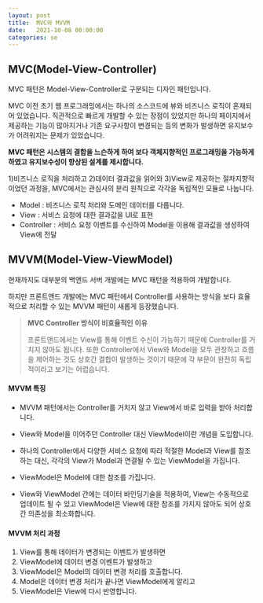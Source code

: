 ```yaml
---
layout: post
title:  MVC와 MVVM
date:   2021-10-08 00:00:00
categories: se
---
```


## MVC(Model-View-Controller)

MVC 패턴은 Model-View-Controller로 구분되는 디자인 패턴입니다.

MVC 이전 초기 웹 프로그래밍에서는 하나의 소스코드에 뷰와 비즈니스 로직이 혼재되어 있었습니다. 직관적으로 빠르게 개발할 수 있는 장점이 있었지만 하나의 페이지에서 제공하는 기능이 많아지거나 기존 요구사항이 변경되는 등의 변화가 발생하면 유지보수가 어려워지는 문제가 있었습니다.

**MVC 패턴은 시스템의 결합을 느슨하게 하여 보다 객체지향적인 프로그래밍을 가능하게 하였고 유지보수성이 향상된 설계를 제시합니다.**

1)비즈니스 로직을 처리하고 2)데이터 결과값을 읽어와 3)View로 제공하는 절차지향적이었던 과정을, MVC에서는 관심사의 분리 원칙으로 각각을 독립적인 모듈로 나눕니다.

- Model : 비즈니스 로직 처리와 도메인 데이터를 다룹니다.
- View : 서비스 요청에 대한 결과값을 UI로 표현
- Controller : 서비스 요청 이벤트를 수신하여 Model을 이용해 결과값을 생성하여 View에 전달

## MVVM(Model-View-ViewModel)

현재까지도 대부분의 백앤드 서버 개발에는 MVC 패턴을 적용하여 개발합니다.

하지만 프론트앤드 개발에는 MVC 패턴에서 Controller를 사용하는 방식을 보다 효율적으로 처리할 수 있는 MVVM 패턴이 새롭게 등장했습니다.

> **MVC Controller 방식이 비효율적인 이유**
>
> 프론트앤드에서는 View를 통해 이벤트 수신이 가능하기 때문에 Controller를 거치지 않아도 됩니다. 또한 Controller에서 View와 Model을 모두 관장하고 흐름을 제어하는 것도 상호간 결합이 발생하는 것이기 때문에 각 부문이 완전히 독립적이라고 보기는 어렵습니다. 

#### MVVM 특징

- MVVM 패턴에서는 Controller를 거치지 않고 View에서 바로 입력을 받아 처리합니다.

- View와 Model을 이어주던 Controller 대신 ViewModel이란 개념을 도입합니다. 

- 하나의 Controller에서 다양한 서비스 요청에 따라 적절한 Model과 View를 참조하는 대신,  각각의 View가 Model과 연결될 수 있는 ViewModel을 가집니다.
- ViewModel은 Model에 대한 참조를 가집니다.
- View와 ViewModel 간에는 데이터 바인딩기술을 적용하여, View는 수동적으로 업데이트 될 수 있고 ViewModel은 View에 대한 참조를 가지지 않아도 되어 상호간 의존성을 최소화합니다.

#### MVVM 처리 과정

1) View를 통해 데이터가 변경되는 이벤트가 발생하면
2) ViewModel에 데이터 변경 이벤트가 발생하고
3) ViewModel은 Model의 데이터 변경 처리를 호출합니다. 
4) Model은 데이터 변경 처리가 끝나면 ViewModel에게 알리고
5) ViewModel은 View에 다시 반영합니다.
